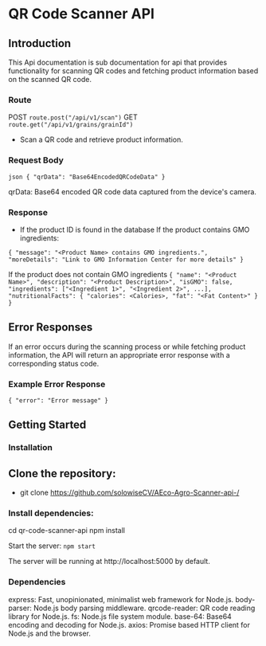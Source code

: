 

# QR Code Scanner API

## Introduction 
This Api documentation is sub documentation for api that provides functionality for scanning QR codes and fetching product information based on the scanned QR code.



### Route

POST `route.post("/api/v1/scan")`
GET `route.get("/api/v1/grains/grainId")`

- Scan a QR code and retrieve product information.

### Request Body

`json
{
  "qrData": "Base64EncodedQRCodeData"
} `

qrData: Base64 encoded QR code data captured from the device's camera.

 ### Response
 - If the product ID is found in the database
  If the product contains GMO ingredients:

`{
  "message": "<Product Name> contains GMO ingredients.",
  "moreDetails": "Link to GMO Information Center for more details"
}`

If the product does not contain GMO ingredients
 `{
  "name": "<Product Name>",
  "description": "<Product Description>",
  "isGMO": false,
  "ingredients": ["<Ingredient 1>", "<Ingredient 2>", ...],
  "nutritionalFacts": {
    "calories": <Calories>,
    "fat": "<Fat Content>"
  }
}`

## Error Responses

If an error occurs during the scanning process or while fetching product information, the API will return an appropriate error response with a corresponding status code.

### Example Error Response
`{
  "error": "Error message"
}`



## Getting Started

### Installation

## Clone the repository: 
- git clone https://github.com/solowiseCV/AEco-Agro-Scanner-api-/

### Install dependencies:

cd qr-code-scanner-api
npm install

Start the server:
  `npm start`

 The server will be running at http://localhost:5000 by default.

 ### Dependencies

  express: Fast, unopinionated, minimalist web framework for Node.js.
  body-parser: Node.js body parsing middleware.
  qrcode-reader: QR code reading library for Node.js.
  fs: Node.js file system module.
  base-64: Base64 encoding and decoding for Node.js.
  axios: Promise based HTTP client for Node.js and the browser.

